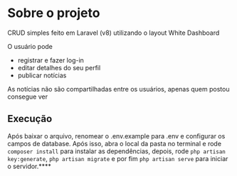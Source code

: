 # Sobre o projeto
CRUD simples feito em Laravel (v8) utilizando o layout White Dashboard

O usuário pode
* registrar e fazer log-in
* editar detalhes do seu perfil
* publicar notícias

As notícias não são compartilhadas entre os usuários, apenas quem postou consegue ver

## Execução
Após baixar o arquivo, renomear o .env.example para .env e configurar os campos de database. 
Após isso, abra o local da pasta no terminal e rode `composer install` para instalar as dependências, depois, rode `php artisan key:generate`, `php artisan migrate` e por fim `php artisan serve` para iniciar o servidor.****
